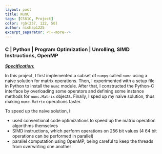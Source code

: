 ```yaml
---
layout: post
title: NumC
tags: [CS61C, Project]
color: rgb(237, 122, 50)
author: nishap1225
excerpt_separator: <!--more-->
---
```

### C | Python | Program Optimization | Unrolling, SIMD Instructions, OpenMP
<!--more-->

[***Specification:***](https://cs61c.org/fa20/projects/proj4/#task-4-speeding-up-matrix-operations)

In this project, I first implemented a subset of `numpy` called `numc` using a naive solution for matrix operations. Then, I experimented with a setup file in Python to install the `numc` module. After that, I constructed the Python-C interface by overloading some operators and defining some instance methods for `numc.Matrix` objects. Finally, I sped up my naive solution, thus making `numc.Matrix` operations faster.  

To speed up the naive solution, I:   
- used conventional code optimizations to speed up the matrix operation algorithms themselves
- SIMD instructions, which perform operations on 256 bit values (4 64 bit operations can be performed in parallel)
- parallel computation using OpenMP, being careful to keep the threads from overwriting one another
